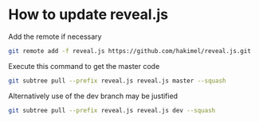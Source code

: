 
# How to update reveal.js

Add the remote if necessary

```sh
git remote add -f reveal.js https://github.com/hakimel/reveal.js.git
```

Execute this command to get the master code
```sh
git subtree pull --prefix reveal.js reveal.js master --squash
```

Alternatively use of the dev branch may be justified
```sh
git subtree pull --prefix reveal.js reveal.js dev --squash
```

